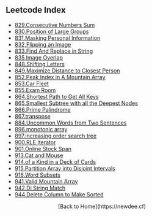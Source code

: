 Leetcode Index
---
- [829.Consecutive Numbers Sum](/829.consecutive_numbers_sum.md)
- [830.Position of Large Groups](/830.position_of_large_groups.md)
- [831.Masking Personal Information](/831.masking_personal_information.md)
- [832,Flipping an Image](/832.Flipping_an_Image.md)
- [833.Find And Replace in String](/833.Find_And_Replace_in_String.md)
- [835,Image Overlap](/835.Image_Overlap.md)
- [848.Shifting Letters](/848.shifting_letters.md)
- [849.Maximize Distance to Closest Person](/849.maximize_distance_to_closest_person.md)
- [852.Peak Index in A Mountain Array](/852.Peak_Index_in_A_Mountain_Array.md)
- [853.Car Fleet](/853.Car_Fleet.md)
- [855.Exam Room](/855.Exam_Room.md)
- [864.Shortest Path to Get All Keys](/864_Shortest_Path_to_Get_All_Keys.md)
- [865.Smallest Subtree with all the Deepest Nodes](/865_Smallest_Subtree_with_all_the_Deepest_Nodes.md)
- [866.Prime Palindrome](/866_Prime_Palindrome.md)
- [867.transpose](/867_transpose.md)
- [884.Uncommon Words from Two Sentences](/884.uncommon_words_from_two_sentences.md)
- [896.monotonic array](/896.monotonic_array.md)
- [897.increasing order search tree](/897.increasing_order_search_tree.md)
- [900.RLE Iterator](/900.rle_iterator.md)
- [901.Online Stock Span](/901.online_stock_span.md)
- [913.Cat and Mouse](/913.Cat_and_Mouse.md )
- [914.of a Kind in a Deck of Cards](/914.of_a_Kind_in_a_Deck_of_Cards.md)
- [915.Partition Array into Disjoint Intervals](/915.Partition_Array_into_Disjoint_Intervals.md)
- [916.Word Subsets](/916.Word_Subsets.md)
- [941.Valid Mountain Array](/941.valid_mountain_array.md)
- [942.Di String Match](/942.di_string_match.md)
- [944.Delete Column to Make Sorted](/944.delete_column_to_make_sorted.md)

<center>
[Back to Home](https://newdee.cf)
</center>
